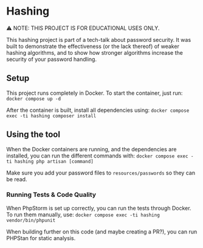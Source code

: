 # Hashing
⚠️ NOTE: THIS PROJECT IS FOR EDUCATIONAL USES ONLY.

This hashing project is part of a tech-talk about password security. It was built to demonstrate the effectiveness (or the lack thereof) of weaker hashing algorithms, and to show how stronger algorithms increase the security of your password handling.

## Setup
This project runs completely in Docker. To start the container, just run: `docker compose up -d`

After the container is built, install all dependencies using: `docker compose exec -ti hashing composer install`

## Using the tool
When the Docker containers are running, and the dependencies are installed, you can run the different commands with: `docker compose exec -ti hashing php artisan [command]`

Make sure you add your password files to `resources/passwords` so they can be read.

### Running Tests & Code Quality
When PhpStorm is set up correctly, you can run the tests through Docker. To run them manually, use: `docker compose exec -ti hashing vendor/bin/phpunit`

When building further on this code (and maybe creating a PR?), you can run PHPStan for static analysis.
